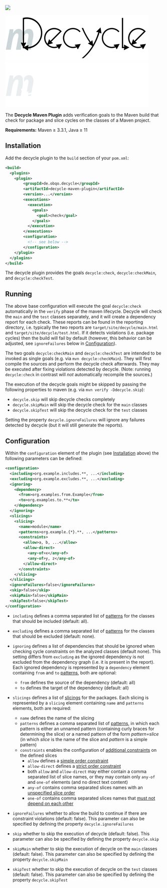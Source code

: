 [![](https://img.shields.io/maven-central/v/de.obqo.decycle/decycle-maven-plugin.svg)](https://search.maven.org/artifact/de.obqo.decycle/decycle-maven-plugin)

![Decycle](../readme/images/logo-maven-plugin.svg#gh-light-mode-only)
![Decycle](../readme/images/logo-maven-plugin-dm.svg#gh-dark-mode-only)

The **Decycle Maven Plugin** adds verification goals to the Maven build that check for package and slice cycles on the classes of a Maven project.

**Requirements:** Maven ≥ 3.3.1, Java ≥ 11

## Installation

Add the decycle plugin to the `build` section of your `pom.xml`:

```xml
<build>
  <plugins>
    <plugin>
        <groupId>de.obqo.decycle</groupId>
        <artifactId>decycle-maven-plugin</artifactId>
        <version>...</version>
        <executions>
          <execution>
            <goals>
              <goal>check</goal>
            </goals>
          </execution>
        </executions>
        <configuration>
          <!-- see below -->
        </configuration>
    </plugin>
  </plugins>
</build>
```

The decycle plugin provides the goals `decycle:check`, `decycle:checkMain`, and `decycle:checkTest`.

## Running

The above base configuration will execute the goal `decycle:check` automatically in the `verify` phase of the maven lifecycle.
Decycle will check the `main` and the `test` classes separately, and it will create a dependency report for each check.
These reports can be found in the reporting directory,
i.e. typically the two reports are `target/site/decycle/main.html` and `target/site/decycle/test.html`.
If it detects violations (i.e. package cycles) then the build will fail by default 
(however, this behavior can be adjusted, see `ignoreFailures` below in [Configuration](#configuration)).

The two goals `decycle:checkMain` and `decycle:checkTest` are intended to be invoked as single goals
(e.g. via `mvn decycle:checkMain`). They will first compile the sources and perform the decycle check afterwards.
They may be executed after fixing violations detected by decycle.
(Note: running `decycle:check` in contrast will *not* automatically recompile the sources.)

The execution of the decycle goals might be skipped by passing the following properties to maven
(e.g. via `mvn verify -Ddecycle.skip`):

 * `decycle.skip` will skip decycle checks completely
 * `decycle.skipMain` will skip the decycle check for the `main` classes 
 * `decycle.skipTest` will skip the decycle check for the `test` classes

Setting the property `decycle.ignoreFailures` will ignore any failures detected by decycle
(but it will still generate the reports).

## Configuration

Within the `configuration` element of the plugin (see [Installation](#installation) above) the following parameters can be defined:

```xml
<configuration>
  <including>org.example.includes.**, ...</including>
  <excluding>org.example.excludes.**, ...</excluding>
  <ignoring>
    <dependency>
      <from>org.examples.from.Example</from>
      <to>org.examples.to.**</to>
    </dependency>
  </ignoring>
  <slicings>
    <slicing>
      <name>module</name>
      <patterns>org.example.{*}.**, ...</patterns>
      <constraints>
        <allow>a, b, ...</allow>
        <allow-direct>
          <any-of>x</any-of>
          <any-of>y, z</any-of>
        </allow-direct>
      </constraints>
    </slicing>
  </slicings>
  <ignoreFailures>false</ignoreFailures>
  <skip>false</skip>
  <skipMain>false</skipMain>
  <skipTest>false</skipTest>
</configuration>
```

 * `including` defines a comma separated list of [patterns](../readme/patterns.md) for the classes that should be included (default: all).
  
 * `excluding` defines a comma separated list of [patterns](../readme/patterns.md) for the classes that should be excluded (default: none).

 * `ignoring` defines a list of dependencies that should be ignored when checking cycle constraints on the analyzed classes
   (default none). This setting differs from `excluding` as the ignored dependency is not excluded from the dependency graph 
   (i.e. it is present in the report).
   Each ignored dependency is represented by a `dependency` element containing `from` and `to` [patterns](../readme/patterns.md), both are optional:
    * `from` defines the source of the dependency (default: all) 
    * `to` defines the target of the dependency (default: all) 

 * `slicings` defines a list of [slicings](../readme/slicings.md) for the packages. 
   Each slicing is represented by a `slicing` element containing `name` and `patterns` elements, both are required:
   * `name` defines the name of the slicing
   * `patterns` defines a comma separated list of [patterns](../readme/slicings.md#slicing-patterns), in which each 
     pattern is either an unnamed pattern (containing curly braces for determining the slice) or a named pattern of 
     the form _pattern=slice_ (in which _slice_ is the name of the slice and _pattern_ is a simple pattern)
   * `constraints` enables the configuration of [additional constraints](../readme/slicings.md#constraints-on-slices) 
     on the defined slices
     * `allow` defines a [simple order constraint](../readme/slicings.md#simple-order-constraints) 
     * `allow-direct` defines a [strict order constraint](../readme/slicings.md#strict-order-constraints) 
     * both `allow` and `allow-direct` may either contain a comma separated list of slice names, or they may contain
       only `any-of` and `one-of` elements (and no direct text content)
     * `any-of` contains comma separated slices names with an [unspecified slice order](../readme/slicings.md#unspecified-order-of-slices)
     * `one-of` contains comma separated slices names that [must not depend on each other](../readme/slicings.md#forbidden-dependencies-between-slices)

 * `ignoreFailures` whether to allow the build to continue if there are constraint violations (default: false).
   This parameter can also be specified by defining the property `decycle.ignoreFailures`

 * `skip` whether to skip the execution of decycle (default: false). 
   This parameter can also be specified by defining the property `decycle.skip`  

 * `skipMain` whether to skip the execution of decycle on the `main` classes (default: false). 
   This parameter can also be specified by defining the property `decycle.skipMain`  

 * `skipTest` whether to skip the execution of decycle on the `test` classes (default: false). 
   This parameter can also be specified by defining the property `decycle.skipTest`  
